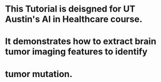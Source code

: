 # This Tutorial is deisgned for UT Austin's AI in Healthcare course.
# It demonstrates how to extract brain tumor imaging features to identify
# tumor mutation. 
